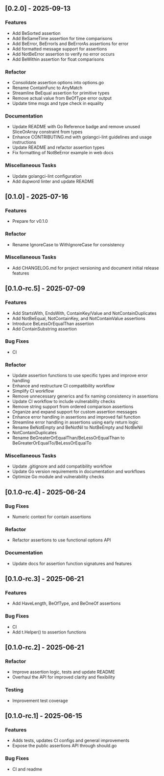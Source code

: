 ## [0.2.0] - 2025-09-13

### Features

- Add BeSorted assertion
- Add BeSameTime assertion for time comparisons
- Add BeError, BeErrorIs and BeErrorAs assertions for error
- Add formatted message support for assertions
- Add NotBeError assertion to verify no error occurs
- Add BeWithin assertion for float comparisons

### Refactor

- Consolidate assertion options into options.go
- Rename ContainFunc to AnyMatch
- Streamline BeEqual assertion for primitive types
- Remove actual value from BeOfType error output
- Update time msgs and type check in equality

### Documentation

- Update README with Go Reference badge and remove unused SliceOrArray constraint from types
- Enhance CONTRIBUTING.md with golangci-lint guidelines and usage instructions
- Update README and refactor assertion types
- Fix formatting of NotBeError example in web docs

### Miscellaneous Tasks

- Update golangci-lint configuration
- Add dupword linter and update README

## [0.1.0] - 2025-07-16

### Features

- Prepare for v0.1.0

### Refactor

- Rename IgnoreCase to WithIgnoreCase for consistency

### Miscellaneous Tasks

- Add CHANGELOG.md for project versioning and document initial release features

## [0.1.0-rc.5] - 2025-07-09

### Features

- Add StartsWith, EndsWith, ContainKey/Value and NotContainDuplicates
- Add NotBeEqual, NotContainKey, and NotContainValue assertions
- Introduce BeLessOrEqualThan assertion
- Add ContainSubstring assertion

### Bug Fixes

- CI

### Refactor

- Update assertion functions to use specific types and improve error handling
- Enhance and restructure CI compatibility workflow
- Simplify CI workflow
- Remove unnecessary generics and fix naming consistency in assertions
- Update CI workflow to include vulnerability checks
- Remove string support from ordered comparison assertions
- Organize and expand support for custom assertion messages
- Enhance error handling in assertions and improved fail function
- Streamline error handling in assertions using early return logic
- Rename BeNotEmpty and BeNotNil to NotBeEmpty and NotBeNil
- NotContainDuplicates
- Rename BeGreaterOrEqualThan/BeLessOrEqualThan to BeGreaterOrEqualTo/BeLessOrEqualTo

### Miscellaneous Tasks

- Update .gitignore and add compatibility workflow
- Update Go version requirements in documentation and workflows
- Optimize Go module and vulnerability checks

## [0.1.0-rc.4] - 2025-06-24

### Bug Fixes

- Numeric context for contain assertions

### Refactor

- Refactor assertions to use functional options API

### Documentation

- Update docs for assertion function signatures and features

## [0.1.0-rc.3] - 2025-06-21

### Features

- Add HaveLength, BeOfType, and BeOneOf assertions

### Bug Fixes

- CI
- Add t.Helper() to assertion functions

## [0.1.0-rc.2] - 2025-06-21

### Refactor

- Improve assertion logic, tests and update README
- Overhaul the API for improved clarity and flexibility

### Testing

- Improvement test coverage

## [0.1.0-rc.1] - 2025-06-15

### Features

- Adds tests, updates CI configs and general improvements
- Expose the public assertions API through should.go

### Bug Fixes

- CI and readme
